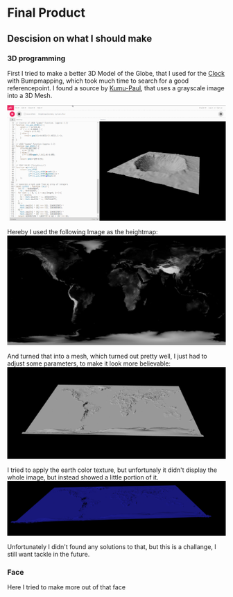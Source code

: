 # Final Product

## Descision on what I should make

### 3D programming
First I tried to make a better 3D Model of the Globe, that I used for the [Clock](../day03/01/index.html) with Bumpmapping, which took much time to search for a good referencepoint. I found a source by [Kumu-Paul](https://editor.p5js.org/Kumu-Paul/sketches/W3YM4J-eW), that uses a grayscale image into a 3D Mesh.

![Heightmap from Kumu-Paul](01/images/screenshot_reference.png "Heightmap from Kumu-Paul")

Hereby I used the following Image as the heightmap:
![Topography_5k](./01/images/topography_5k.png "topography")

And turned that into a mesh, which turned out pretty well, I just had to adjust some parameters, to make it look more believable:
![Mesh of the Terrain](./01/images/Terrain_mesh.png "terrain")

I tried to apply the earth color texture, but unfortunaly it didn't display the whole image, but instead showed a little portion of it. 
![Mesh of the Terrain with the Texture](./01/images/Terrain_mesh_with%20texture.png "terrain")

Unfortunately I didn't found any solutions to that, but this is a challange, I still want tackle in the future.

### Face
Here I tried to make more out of that face